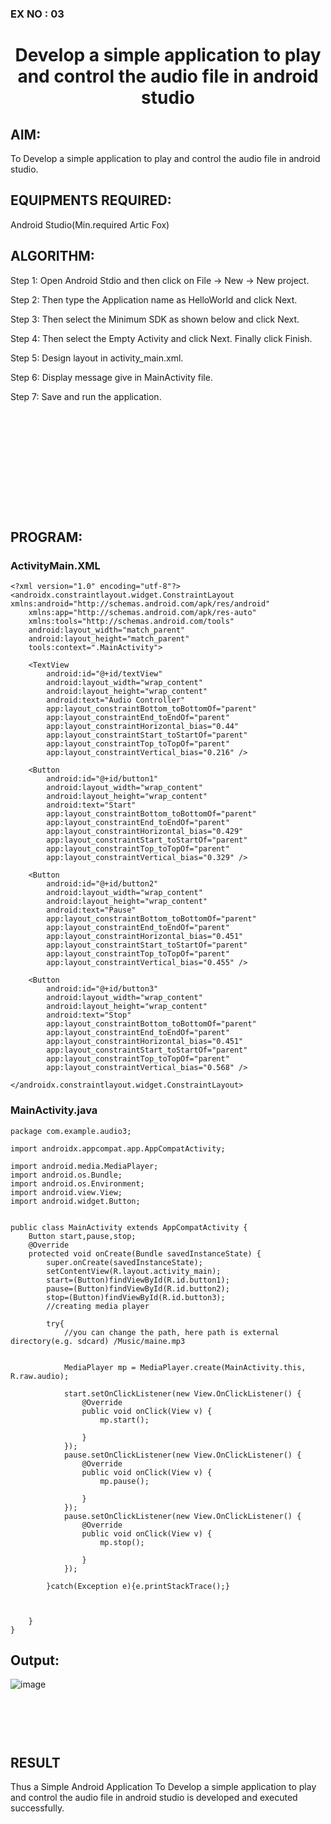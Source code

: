 ### EX NO : 03

# <p align="center"> Develop a simple application to play and control the audio file in android studio </p>


## AIM:

To Develop a simple application to play and control the audio file in android studio.

## EQUIPMENTS REQUIRED:

Android Studio(Min.required Artic Fox)

## ALGORITHM:

Step 1: Open Android Stdio and then click on File -> New -> New project.

Step 2: Then type the Application name as HelloWorld and click Next. 

Step 3: Then select the Minimum SDK as shown below and click Next.

Step 4: Then select the Empty Activity and click Next. Finally click Finish.

Step 5: Design layout in activity_main.xml.

Step 6: Display message give in MainActivity file.

Step 7: Save and run the application.

## </br></br></br></br></br></br></br>PROGRAM:
### ActivityMain.XML
```
<?xml version="1.0" encoding="utf-8"?>
<androidx.constraintlayout.widget.ConstraintLayout xmlns:android="http://schemas.android.com/apk/res/android"
    xmlns:app="http://schemas.android.com/apk/res-auto"
    xmlns:tools="http://schemas.android.com/tools"
    android:layout_width="match_parent"
    android:layout_height="match_parent"
    tools:context=".MainActivity">

    <TextView
        android:id="@+id/textView"
        android:layout_width="wrap_content"
        android:layout_height="wrap_content"
        android:text="Audio Controller"
        app:layout_constraintBottom_toBottomOf="parent"
        app:layout_constraintEnd_toEndOf="parent"
        app:layout_constraintHorizontal_bias="0.44"
        app:layout_constraintStart_toStartOf="parent"
        app:layout_constraintTop_toTopOf="parent"
        app:layout_constraintVertical_bias="0.216" />

    <Button
        android:id="@+id/button1"
        android:layout_width="wrap_content"
        android:layout_height="wrap_content"
        android:text="Start"
        app:layout_constraintBottom_toBottomOf="parent"
        app:layout_constraintEnd_toEndOf="parent"
        app:layout_constraintHorizontal_bias="0.429"
        app:layout_constraintStart_toStartOf="parent"
        app:layout_constraintTop_toTopOf="parent"
        app:layout_constraintVertical_bias="0.329" />

    <Button
        android:id="@+id/button2"
        android:layout_width="wrap_content"
        android:layout_height="wrap_content"
        android:text="Pause"
        app:layout_constraintBottom_toBottomOf="parent"
        app:layout_constraintEnd_toEndOf="parent"
        app:layout_constraintHorizontal_bias="0.451"
        app:layout_constraintStart_toStartOf="parent"
        app:layout_constraintTop_toTopOf="parent"
        app:layout_constraintVertical_bias="0.455" />

    <Button
        android:id="@+id/button3"
        android:layout_width="wrap_content"
        android:layout_height="wrap_content"
        android:text="Stop"
        app:layout_constraintBottom_toBottomOf="parent"
        app:layout_constraintEnd_toEndOf="parent"
        app:layout_constraintHorizontal_bias="0.451"
        app:layout_constraintStart_toStartOf="parent"
        app:layout_constraintTop_toTopOf="parent"
        app:layout_constraintVertical_bias="0.568" />

</androidx.constraintlayout.widget.ConstraintLayout>
```
### MainActivity.java
```
package com.example.audio3;

import androidx.appcompat.app.AppCompatActivity;

import android.media.MediaPlayer;
import android.os.Bundle;
import android.os.Environment;
import android.view.View;
import android.widget.Button;


public class MainActivity extends AppCompatActivity {
    Button start,pause,stop;
    @Override
    protected void onCreate(Bundle savedInstanceState) {
        super.onCreate(savedInstanceState);
        setContentView(R.layout.activity_main);
        start=(Button)findViewById(R.id.button1);
        pause=(Button)findViewById(R.id.button2);
        stop=(Button)findViewById(R.id.button3);
        //creating media player

        try{
            //you can change the path, here path is external directory(e.g. sdcard) /Music/maine.mp3


            MediaPlayer mp = MediaPlayer.create(MainActivity.this, R.raw.audio);

            start.setOnClickListener(new View.OnClickListener() {
                @Override
                public void onClick(View v) {
                    mp.start();

                }
            });
            pause.setOnClickListener(new View.OnClickListener() {
                @Override
                public void onClick(View v) {
                    mp.pause();

                }
            });
            pause.setOnClickListener(new View.OnClickListener() {
                @Override
                public void onClick(View v) {
                    mp.stop();

                }
            });

        }catch(Exception e){e.printStackTrace();}



    }
}
```
## Output:

![image](https://github.com/Jeswanth21001768/Ex-03_AdvAndroid/assets/94155480/59e3dea8-6d06-4b6f-b928-44d73e529496)


## </br></br></br>RESULT
Thus a Simple Android Application To Develop a simple application to play and control the audio file in android studio is developed and executed successfully.
